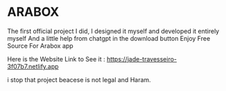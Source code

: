 # ARABOX
The first official project I did, I designed it myself and developed it entirely myself And a little help from chatgpt in the download button
Enjoy Free Source For Arabox app

Here is the Website Link to See it :
https://jade-travesseiro-3f07b7.netlify.app

i stop that project beacese is not legal and Haram.
